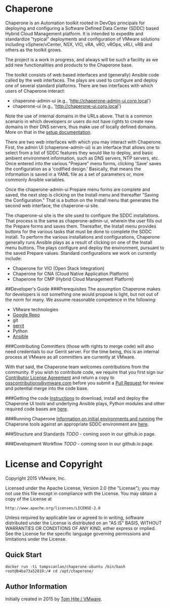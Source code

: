 Chaperone
=========
Chaperone is an Automation toolkit rooted in DevOps principals for deploying
and configuring a Software Defined Data Center (SDDC) based Hybrid Cloud
Management platform. It is intended to expedite and standardize  "typical"
deployments and configuration of VMware solutions including vSphere/vCenter,
NSX, VIO, vRA, vRO, vROps, vRLI, vRB and others as the toolkit grows.

The project is a work in progress, and always will be such a facility as we
add new functionalities and products to the Chaperone base.

The toolkit consists of web based interfaces and (generally) Ansible code called
by the web interfaces. The plays are used to configure and deploy one of
several standard platforms. There are two interfaces with which users of Chaperone
interact:

- chaperone-admin-ui (e.g., 'http://chaperone-admin-ui.corp.local')
- chaperone-ui (e.g., 'http://chaperone-ui.corp.local')

Note the use of internal domains in the URLs above. That is a common scenario in
which developers or users do not have rights to create new domains in their DNS
servers, thus make use of locally defined domains. More on that in the
[setup documentation](docs/setup.md).

There are two web interfaces with which you may interact with Chaperone.
First, the admin UI (chaperone-admin-ui) is an interface that allows one to
select from a list of SDDC features they would like to deploy, and basic
ambient environment information, such as DNS servers, NTP servers, etc. Once
entered into the various "Prepare" menu forms, clicking 'Save' saves the
configuration as a 'codified design.' Basically, that means the information
is saved in a YAML file as a set of parameters or, more commonly Ansible
variables. 

Once the chaperone-admin-ui Prepare menu forms are complete and saved, the
next step is clicking on the Install menu and thereafter "Saving the Configuration."
That is a button on the Install menu that generates the second web interface,
the chaperone-ui site. 

The chaperone-ui site is the site used to configure the SDDC installations.
That process is the same as chaperone-admin-ui, wherein the user fills out the
Prepare forms and saves them. Thereafter, the Install menu provides buttons for
the various tasks that must be done to complete the SDDC install. To perform
the various installations and configurations, Chaperone generally runs Ansible
plays as a result of clicking on one of the Install menu buttons. The plays
configure and deploy the environment, pursuant to the saved Prepare values.
Standard configurations we work on currently include:

- Chaperone for VIO (Open Stack Integration)
- Chaperone for CNA (Cloud Native Application Platform)
- Chaperone for CMP (Hybrid Cloud Management Platform)

##Developer's Guide
###Prerequisites
The assumption Chaperone makes for developers is not something one would propose is
light, but not out of the norm for many. We assume reasonable competence in the
following:

-  VMware technologies
-  [Google Repo](https://code.google.com/p/git-repo/)
-  git
-  [gerrit](https://gerrit-review.googlesource.com/Documentation/install-quick.html)
-  Python
-  [Ansible](http://www.ansible.com)

###Contributing
Committers (those with rights to merge code) will also need credentials to our Gerrit
server. For the time being, this is an internal process at VMware as all committers
are currently at VMware.

With that said, the Chaperone team welcomes contributions from the community.
If you wish to contribute code, we require that you first sign our
[Contributor License Agreement](https://vmware.github.io/photon/assets/files/vmware_cla.pdf)
and return a copy to [osscontributions@vmware.com](mailto:osscontributions@vmware.com)
before you submit a [Pull Request](https://help.github.com/articles/creating-a-pull-request)
for review and potential merge into the code base.

###Getting the code
[Instructions](docs/setup.md) to download, install and deploy the Chaperone UI
tools and underlying Ansible plays, Python modules and other required code
bases are [here](docs/setup.md).

###Running Chaperone
[Information on initial environments and running](docs/run.md) the Chaperone tools against
an appropriate SDDC environment are [here](docs/run.md).

###Structure and Standards
*TODO* - coming soon in our github.io page.

###Development Workflow
*TODO* - coming soon in our github.io page.

# License and Copyright
 
Copyright 2015 VMware, Inc.

Licensed under the Apache License, Version 2.0 (the "License");
you may not use this file except in compliance with the License.
You may obtain a copy of the License at

    http://www.apache.org/licenses/LICENSE-2.0

Unless required by applicable law or agreed to in writing, software
distributed under the License is distributed on an "AS IS" BASIS,
WITHOUT WARRANTIES OR CONDITIONS OF ANY KIND, either express or implied.
See the License for the specific language governing permissions and
limitations under the License.

## Quick Start

```
docker run -ti tompscanlan/chaperone-ubuntu /bin/bash
root@b4ba73a52819:/# cd /opt/chaperone/
```

## Author Information

Initially created in 2015 by [Tom Hite / VMware](http://www.vmware.com/).
